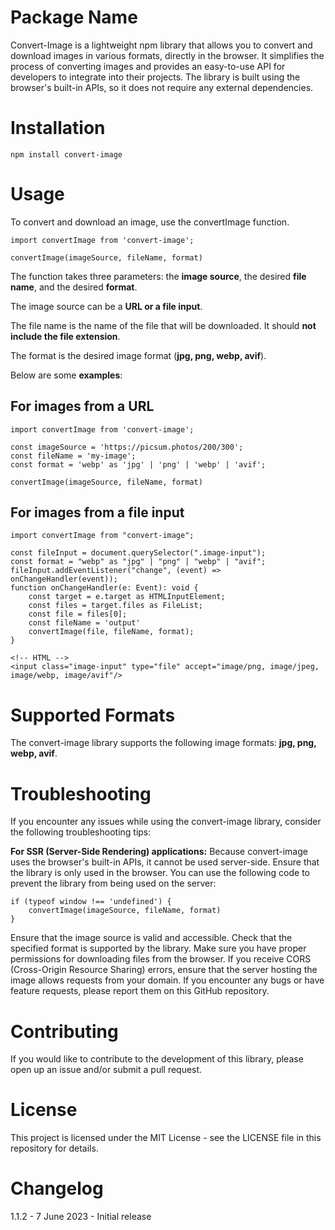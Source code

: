 # Package Name

Convert-Image is a lightweight npm library that allows you to convert and download images in various formats, directly in the browser. It simplifies the process of converting images and provides an easy-to-use API for developers to integrate into their projects. The library is built using the browser's built-in APIs, so it does not require any external dependencies.

# Installation

    npm install convert-image

# Usage

To convert and download an image, use the convertImage function.

    import convertImage from 'convert-image';

    convertImage(imageSource, fileName, format)

The function takes three parameters: the **image source**, the desired **file name**, and the desired **format**.

The image source can be a **URL or a file input**.

The file name is the name of the file that will be downloaded. It should **not include the file extension**.

The format is the desired image format (**jpg, png, webp, avif**).

Below are some **examples**:

## For images from a URL

    import convertImage from 'convert-image';

    const imageSource = 'https://picsum.photos/200/300';
    const fileName = 'my-image';
    const format = 'webp' as 'jpg' | 'png' | 'webp' | 'avif';

    convertImage(imageSource, fileName, format)

## For images from a file input

    import convertImage from "convert-image";

    const fileInput = document.querySelector(".image-input");
    const format = "webp" as "jpg" | "png" | "webp" | "avif";
    fileInput.addEventListener("change", (event) => onChangeHandler(event));
    function onChangeHandler(e: Event): void {
    	const target = e.target as HTMLInputElement;
    	const files = target.files as FileList;
    	const file = files[0];
    	const fileName = 'output'
    	convertImage(file, fileName, format);
    }

    <!-- HTML -->
    <input class="image-input" type="file" accept="image/png, image/jpeg, image/webp, image/avif"/>

# Supported Formats

The convert-image library supports the following image formats: **jpg, png, webp, avif**.

# Troubleshooting

If you encounter any issues while using the convert-image library, consider the following troubleshooting tips:

**For SSR (Server-Side Rendering) applications:**
Because convert-image uses the browser's built-in APIs, it cannot be used server-side. Ensure that the library is only used in the browser. You can use the following code to prevent the library from being used on the server:

    if (typeof window !== 'undefined') {
        convertImage(imageSource, fileName, format)
    }

Ensure that the image source is valid and accessible.
Check that the specified format is supported by the library.
Make sure you have proper permissions for downloading files from the browser.
If you receive CORS (Cross-Origin Resource Sharing) errors, ensure that the server hosting the image allows requests from your domain.
If you encounter any bugs or have feature requests, please report them on this GitHub repository.

# Contributing

If you would like to contribute to the development of this library, please open up an issue and/or submit a pull request.

# License

This project is licensed under the MIT License - see the LICENSE file in this repository for details.

# Changelog

1.1.2 - 7 June 2023 - Initial release
